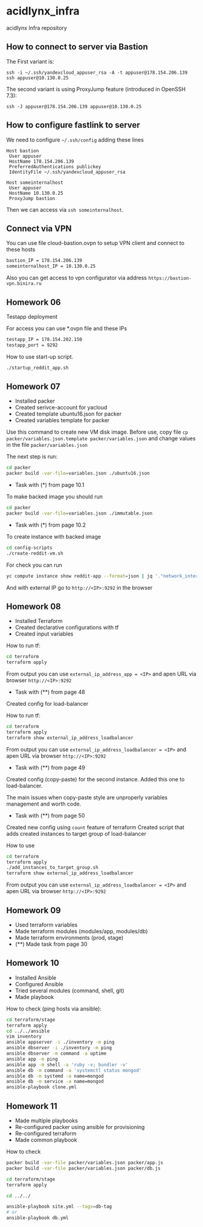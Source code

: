 # acidlynx_infra
acidlynx Infra repository

## How to connect to server via Bastion

The First variant is:

`ssh -i ~/.ssh/yandexcloud_appuser_rsa -A -t appuser@178.154.206.139 ssh appuser@10.130.0.25`

The second variant is using ProxyJump feature (introduced in OpenSSH 7.3):

`ssh -J appuser@178.154.206.139 appuser@10.130.0.25`

## How to configure fastlink to server

We need to configure `~/.ssh/config` adding these lines

``` ssh
Host bastion
 User appuser
 HostName 178.154.206.139
 PreferredAuthentications publickey
 IdentityFile ~/.ssh/yandexcloud_appuser_rsa

Host someinternalhost
 User appuser
 HostName 10.130.0.25
 ProxyJump bastion
```

Then we can access via `ssh someinternalhost`.

## Connect via VPN

You can use file cloud-bastion.ovpn to setup VPN client and connect to these hosts

```txt
bastion_IP = 178.154.206.139
someinternalhost_IP = 10.130.0.25
```

Also you can get access to vpn configurator via address `https://bastion-vpn.binira.ru`

## Homework 06

Testapp deployment

For access you can use *.ovpn file and these IPs

```txt
testapp_IP = 178.154.202.150
testapp_port = 9292
```

How to use start-up script.

```bash
./startup_reddit_app.sh
```

## Homework 07

* Installed packer
* Created serivce-account for yacloud
* Created template ubuntu16.json for packer
* Created variables template for packer

Use this command to create new VM disk image. Before use,
copy file `cp packer/variables.json.template packer/variables.json` and change values
in the file `packer/variables.json`

The next step is run:

```bash
cd packer
packer build -var-file=variables.json ./ubuntu16.json
```

* Task with (*) from page 10.1

To make backed image you should run

```bash
cd packer
packer build -var-file=variables.json ./immutable.json
```

* Task with (*) from page 10.2

To create instance with backed image

```bash
cd config-scripts
./create-reddit-vm.sh
```

For check you can run

```bash
yc compute instance show reddit-app --format=json | jq '."network_interfaces"[0]."primary_v4_address"."one_to_one_nat"."address"'
```

And with external IP go to `http://<IP>:9292` in the browser

## Homework 08

* Installed Terraform
* Created declarative configurations with tf
* Created input variables

How to run tf:

```bash
cd terraform
terraform apply
```

From output you can use `external_ip_address_app = <IP>` and apen URL via browser `http://<IP>:9292`

* Task with (**) from page 48

Created config for load-balancer

How to run tf:

```bash
cd terraform
terraform apply
terraform show external_ip_address_loadbalancer
```

From output you can use `external_ip_address_loadbalancer = <IP>` and apen URL via browser `http://<IP>:9292`

* Task with (**) from page 49

Created config (copy-paste) for the second instance. Added this one to load-balancer.

The main issues when copy-paste style are unproperly variables management and worth code.

 * Task with (**) from page 50

Created new config using `count` feature of terraform
Created script that adds created instances to target group of load-balancer

How to use

```bash
cd terraform
terraform apply
./add_instances_to_target_group.sh
terraform show external_ip_address_loadbalancer
```

From output you can use `external_ip_address_loadbalancer = <IP>` and apen URL via browser `http://<IP>:9292`

## Homework 09

* Used terraform variables
* Made terraform modules (modules/app, modules/db)
* Made terraform environments (prod, stage)
* (**) Made task from page 30

## Homework 10

* Installed Ansible
* Configured Ansible
* Tried several modules (command, shell, git)
* Made playbook

How to check (ping hosts via ansible):

```bash
cd terraform/stage
terraform apply
cd ../../ansible
vim inventory
ansible appserver -i ./inventory -m ping
ansible dbserver -i ./inventory -m ping
ansible dbserver -m command -a uptime
ansible app -m ping
ansible app -m shell -a 'ruby -v; bundler -v'
ansible db -m command -a 'systemctl status mongod'
ansible db -m systemd -a name=mongod
ansible db -m service -a name=mongod
ansible-playbook clone.yml
```

## Homework 11

* Made multiple playbooks
* Re-configured packer using ansible for provisioning
* Re-configured terraform
* Made common playbook

How to check

```bash
packer build -var-file packer/variables.json packer/app.js
packer build -var-file packer/variables.json packer/db.js

cd terraform/stage
terraform apply

cd ../../

ansible-playbook site.yml --tags=db-tag
# or
ansible-playbook db.yml

```
